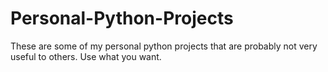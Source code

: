 # Personal-Python-Projects
These are some of my personal python projects that are probably not very useful to others. Use what you want.
